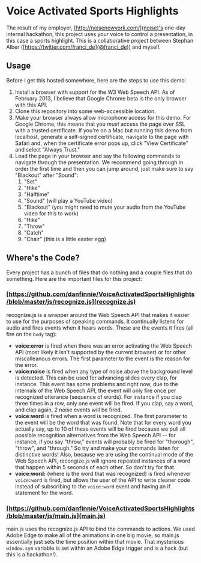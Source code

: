 # Voice Activated Sports Highlights

The result of my employer, [http://noisenewyork.com/](noise)'s one-day internal hackathon, this project uses your voice to control a presentation, in this case a sports highlight.  This is a collaborative project between Stephan Alber ([https://twitter.com/franci_de](@franci_de)) and myself.

## Usage

Before I get this hosted somewhere, here are the steps to use this demo:

1. Install a browser with support for the W3 Web Speech API.  As of February 2013, I believe that Google Chrome beta is the only browser with this API.
2. Clone this repository into some web-accessible location.
3. Make your browser always allow microphone access for this demo.  For Google Chrome, this means that you *must* access the page over SSL with a trusted certificate.  If you're on a Mac but running this demo from localhost, generate a self-signed certificate, navigate to the page with Safari and, when the certificate error pops up, click "View Certificate" and select "Always Trust."
4. Load the page in your browser and say the following commands to navigate through the presentation.  We recommend going through in order the first time and then you can jump around, just make sure to say "Blackout" after "Sound":
    1. "Set"
    2. "Hike"
    3. "Halftime"
    4. "Sound" (will play a YouTube video)
    5. "Blackout" (you might need to mute your audio from the YouTube video for this to work)
    6. "Hike"
    7. "Throw"
    8. "Catch"
    9. "Chair" (this is a little easter egg)

## Where's the Code?

Every project has a bunch of files that do nothing and a couple files that do something.  Here are the important files for this project:

### [https://github.com/danfinnie/VoiceActivatedSportsHighlights/blob/master/js/recognize.js](recognize.js)

recognize.js is a wrapper around the Web Speech API that makes it easier to use for the purposes of speaking commands.  It continually listens for audio and fires events when it hears words.  These are the events it fires (all fire on the `body` tag):

* **voice:error** is fired when there was an error activating the Web Speech API (most likely it isn't supported by the current browser) or for other miscalleanous errors.  The first parameter to the event is the reason for the error.
* **voice:noise** is fired when any type of noise above the background level is detected.  This can be used for advancing slides every clap, for instance.  This event has some problems and right now, due to the internals of the Web Speech API, the event will only fire once per recognized utterance (sequence of words).  For instance if you clap three times in a row, only one event will be fired.  If you clap, say a word, and clap again, 2 noise events will be fired.
* **voice:word** is fired when a word is recognized.  The first parameter to the event will be the word that was found.  Note that for every word you actually say, up to 10 of these events will be fired because we pull all possible recognition alternatives from the Web Speech API -- for instance, if you say "throw," events will probably be fired for "thorough", "throw", and "through."  So try and make your commands listen for distinctive words!  Also, because we are using the continual mode of the Web Speech API, recongize.js will ignore repeated instances of a word that happen within 5 seconds of each other.  So don't try for that.
* **voice:word:<word>** (where <word> is the word that was recognized) is fired whenever `voice:word` is fired, but allows the user of the API to write cleaner code instead of subscribing to the `voice:word` event and having an if statement for the word.

### [https://github.com/danfinnie/VoiceActivatedSportsHighlights/blob/master/js/main.js](main.js)

main.js uses the recognize.js API to bind the commands to actions.  We used Adobe Edge to make all of the animations in one big movie, so main.js essentially just sets the time position within that movie.  That mysterious `window.sym` variable is set within an Adobe Edge trigger and is a hack (but this is a hackathon!).
